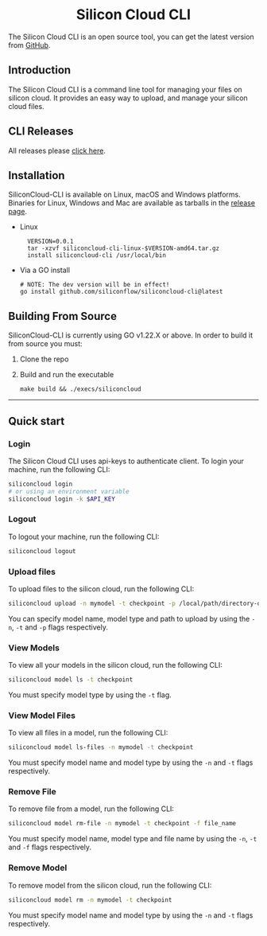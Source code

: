 <h1 align="center">Silicon Cloud CLI</h1>

<p align="center">
<p>

The Silicon Cloud CLI is an open source tool, you can get the latest version from [GitHub](https://github.com/siliconflow/siliconcloud-cli).

## Introduction
The Silicon Cloud CLI is a command line tool for managing your files on silicon cloud. It provides an easy way to upload,  and manage your silicon cloud files.

## CLI Releases

All releases please [click here](https://github.com/siliconflow/siliconcloud--cli/releases).

## Installation
SiliconCloud-CLI is available on Linux, macOS and Windows platforms.
Binaries for Linux, Windows and Mac are available as tarballs in the [release page](https://github.com/siliconcloud-/siliconcloud--cli/releases).

- Linux
  ```shell
    VERSION=0.0.1
    tar -xzvf siliconcloud-cli-linux-$VERSION-amd64.tar.gz
    install siliconcloud-cli /usr/local/bin
  ```

* Via a GO install

  ```shell
  # NOTE: The dev version will be in effect!
  go install github.com/siliconflow/siliconcloud-cli@latest
  ```

## Building From Source

SiliconCloud-CLI is currently using GO v1.22.X or above.
In order to build it from source you must:

1. Clone the repo
2. Build and run the executable

     ```shell
     make build && ./execs/siliconcloud
     ```

---

## Quick start

### Login
The Silicon Cloud CLI uses api-keys to authenticate client. To login your machine, run the following CLI:

```bash
siliconcloud login
# or using an environment variable
siliconcloud login -k $API_KEY
```

### Logout
To logout your machine, run the following CLI:

```bash
siliconcloud logout
```

### Upload files
To upload files to the silicon cloud, run the following CLI:

```bash
siliconcloud upload -n mymodel -t checkpoint -p /local/path/directory-or-file
```

You can specify model name, model type and path to upload by using the `-n`, `-t` and `-p` flags respectively.

### View Models
To view all your models in the silicon cloud, run the following CLI:

```bash
siliconcloud model ls -t checkpoint
```

You must specify model type by using the `-t` flag.

### View Model Files
To view all files in a model, run the following CLI:

```bash
siliconcloud model ls-files -n mymodel -t checkpoint
```

You must specify model name and model type by using the `-n` and `-t` flags respectively.

### Remove File
To remove file from a model, run the following CLI:

```bash
siliconcloud model rm-file -n mymodel -t checkpoint -f file_name
```

You must specify model name, model type and file name by using the `-n`, `-t` and `-f` flags respectively.

### Remove Model
To remove model from the silicon cloud, run the following CLI:

```bash
siliconcloud model rm -n mymodel -t checkpoint
```

You must specify model name and model type by using the `-n` and `-t` flags respectively.
